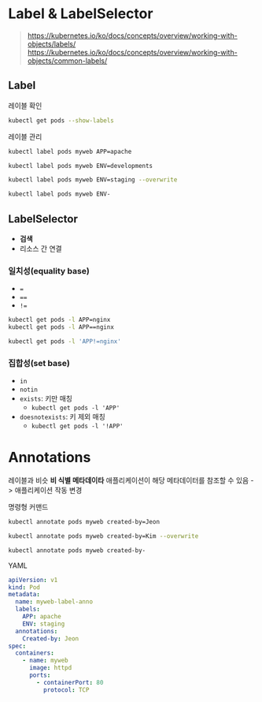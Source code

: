 # Label & LabelSelector

> https://kubernetes.io/ko/docs/concepts/overview/working-with-objects/labels/
> https://kubernetes.io/ko/docs/concepts/overview/working-with-objects/common-labels/

## Label

레이블 확인

``` bash
kubectl get pods --show-labels
```

레이블 관리

``` bash
kubectl label pods myweb APP=apache
```

``` bash
kubectl label pods myweb ENV=developments
```

``` bash
kubectl label pods myweb ENV=staging --overwrite
```

``` bash
kubectl label pods myweb ENV-
```

## LabelSelector

- **검색**
- 리소스 간 연결

### 일치성(equality base)
- `=`
- `==`
- `!=`

```bash
kubectl get pods -l APP=nginx
kubectl get pods -l APP==nginx
```

```bash
kubectl get pods -l 'APP!=nginx'
```

### 집합성(set base)
- `in`
- `notin`
- `exists`: 키만 매칭
	- `kubectl get pods -l 'APP'`
- `doesnotexists`: 키 제외 매칭
	- `kubectl get pods -l '!APP'`

# Annotations
레이블과 비슷
**비 식별 메타데이타**
애플리케이션이 해당 메타데이터를 참조할 수 있음 -> 애플리케이션 작동 변경

명령형 커맨드
```bash
kubectl annotate pods myweb created-by=Jeon
```

```bash
kubectl annotate pods myweb created-by=Kim --overwrite
```

``` bash
kubectl annotate pods myweb created-by-
```

YAML
``` yaml
apiVersion: v1
kind: Pod
metadata:
  name: myweb-label-anno
  labels:
    APP: apache
    ENV: staging
  annotations:
    Created-by: Jeon
spec:
  containers:
    - name: myweb
      image: httpd
      ports:
        - containerPort: 80
          protocol: TCP
```